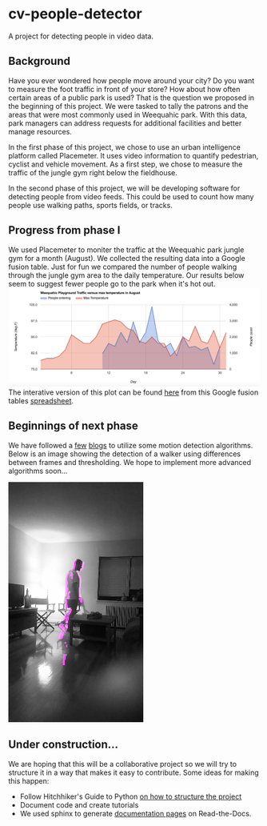 # cv-people-detector
A project for detecting people in video data.

## Background 
Have you ever wondered how people move around your city? Do you want to measure the foot traffic in front of your store? How about how often certain areas of a public park is used? That is the question we proposed in the beginning of this project. We were tasked to tally the patrons and the areas that were most commonly used in Weequahic park. With this data, park managers can address requests for additional facilities and better manage resources.

In the first phase of this project, we chose to use an urban intelligence platform called Placemeter. It uses video information to quantify pedestrian, cyclist and vehicle movement. As a first step, we chose to measure the traffic of the jungle gym right below the fieldhouse.

In the second phase of this project, we will be developing software for detecting people from video feeds. This could be used to count how many people use walking paths, sports fields, or tracks. 

## Progress from phase I
We used Placemeter to moniter the traffic at the Weequahic park jungle gym for a month (August). We collected the resulting data into a Google fusion table. Just for fun we compared the number of people walking through the jungle gym area to the daily temperature. Our results below seem to suggest fewer people go to the park when it's hot out.
![plot of people at park](https://github.com/davidruffner/cv-people-detector/blob/master/resources/wpaData.png?raw=true)
The interative version of this plot can be found [here](https://fusiontables.google.com/embedviz?containerId=googft-gviz-canvas&q=select+col0%3E%3E0%2C+col2%3E%3E1%2C+col1%3E%3E0+from+1PwQxHhKM9-Hcp6hvVbiiqsbNKN6-nreYcVtAMkvz+order+by+col0%3E%3E0+asc&viz=GVIZ&t=AREA&rmax=250&uiversion=2&gco_forceIFrame=true&gco_hasLabelsColumn=true&gco_vAxes=%5B%7B%22title%22%3A%22Temperature+(deg+F)%22%2C+%22minValue%22%3Anull%2C+%22maxValue%22%3Anull%2C+%22useFormatFromData%22%3Atrue%2C+%22viewWindow%22%3A%7B%22max%22%3Anull%2C+%22min%22%3Anull%7D%2C+%22logScale%22%3Afalse%7D%2C%7B%22useFormatFromData%22%3Atrue%2C+%22viewWindow%22%3A%7B%22max%22%3Anull%2C+%22min%22%3Anull%7D%2C+%22minValue%22%3Anull%2C+%22maxValue%22%3Anull%2C+%22logScale%22%3Afalse%2C+%22title%22%3A%22People+count%22%7D%5D&gco_useFirstColumnAsDomain=true&gco_legacyScatterChartLabels=true&gco_isStacked=false&gco_booleanRole=certainty&gco_hAxis=%7B%22useFormatFromData%22%3Atrue%2C+%22viewWindow%22%3A%7B%22max%22%3Anull%2C+%22min%22%3Anull%7D%2C+%22minValue%22%3Anull%2C+%22maxValue%22%3Anull%2C+%22title%22%3A%22Day%22%7D&gco_legend=top&gco_series=%7B%220%22%3A%7B%22targetAxisIndex%22%3A1%7D%7D&gco_title=Weequahic+Playground+Traffic+versus+max+temperature+in+August&width=500&height=300)
from this Google fusion tables [spreadsheet](https://www.google.com/fusiontables/DataSource?docid=1PwQxHhKM9-Hcp6hvVbiiqsbNKN6-nreYcVtAMkvz).



## Beginnings of next phase
We have followed a [few](https://realpython.com/blog/python/face-detection-in-python-using-a-webcam/) [blogs](http://www.codeproject.com/Articles/10248/Motion-Detection-Algorithms) to utilize some motion detection algorithms. Below is an image showing the detection of a walker using differences between frames and thresholding. We hope to implement more advanced algorithms soon...

![walker](https://github.com/davidruffner/cv-people-detector/blob/master/resources/frame71.png?raw=true)

## Under construction...

We are hoping that this will be a collaborative project
so we will try to structure it in a way that makes
it easy to contribute. Some ideas for making this happen:
  * Follow Hitchhiker's Guide to Python [on how to structure the project](http://docs.python-guide.org/en/latest/writing/structure/#structure-of-the-repository)
  * Document code and create tutorials
  * We used sphinx to generate [documentation pages](https://readthedocs.org/projects/cv-people-detector/) on Read-the-Docs.
